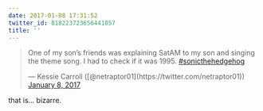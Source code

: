```yaml
---
date: 2017-01-08 17:31:52
twitter_id: 818223723656441857
title: ''
---
```


<blockquote class="twitter-tweet"><p lang="en" dir="ltr">One of my son’s friends was explaining SatAM to my son and singing the theme song. I had to check if it was 1995. <a href="https://twitter.com/hashtag/sonicthehedgehog?src=hash&amp;ref_src=twsrc%5Etfw">#sonicthehedgehog</a></p>&mdash; Kessie Carroll ([@netraptor01](https://twitter.com/netraptor01)) <a href="https://twitter.com/netraptor01/status/818217392182620161?ref_src=twsrc%5Etfw">January 8, 2017</a></blockquote>
<script async src="https://platform.twitter.com/widgets.js" charset="utf-8"></script>

that is... bizarre.
